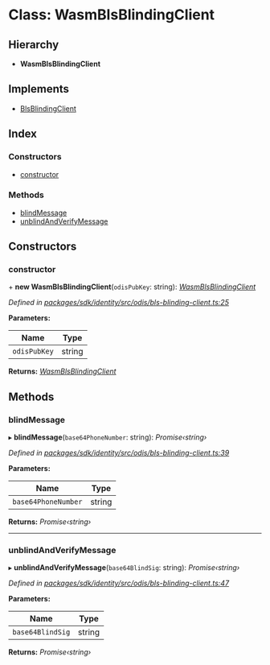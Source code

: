 # Class: WasmBlsBlindingClient

## Hierarchy

* **WasmBlsBlindingClient**

## Implements

* [BlsBlindingClient](../interfaces/_odis_bls_blinding_client_.blsblindingclient.md)

## Index

### Constructors

* [constructor](_odis_bls_blinding_client_.wasmblsblindingclient.md#constructor)

### Methods

* [blindMessage](_odis_bls_blinding_client_.wasmblsblindingclient.md#blindmessage)
* [unblindAndVerifyMessage](_odis_bls_blinding_client_.wasmblsblindingclient.md#unblindandverifymessage)

## Constructors

###  constructor

\+ **new WasmBlsBlindingClient**(`odisPubKey`: string): *[WasmBlsBlindingClient](_odis_bls_blinding_client_.wasmblsblindingclient.md)*

*Defined in [packages/sdk/identity/src/odis/bls-blinding-client.ts:25](https://github.com/medhak1/celo-monorepo/blob/master/packages/sdk/identity/src/odis/bls-blinding-client.ts#L25)*

**Parameters:**

Name | Type |
------ | ------ |
`odisPubKey` | string |

**Returns:** *[WasmBlsBlindingClient](_odis_bls_blinding_client_.wasmblsblindingclient.md)*

## Methods

###  blindMessage

▸ **blindMessage**(`base64PhoneNumber`: string): *Promise‹string›*

*Defined in [packages/sdk/identity/src/odis/bls-blinding-client.ts:39](https://github.com/medhak1/celo-monorepo/blob/master/packages/sdk/identity/src/odis/bls-blinding-client.ts#L39)*

**Parameters:**

Name | Type |
------ | ------ |
`base64PhoneNumber` | string |

**Returns:** *Promise‹string›*

___

###  unblindAndVerifyMessage

▸ **unblindAndVerifyMessage**(`base64BlindSig`: string): *Promise‹string›*

*Defined in [packages/sdk/identity/src/odis/bls-blinding-client.ts:47](https://github.com/medhak1/celo-monorepo/blob/master/packages/sdk/identity/src/odis/bls-blinding-client.ts#L47)*

**Parameters:**

Name | Type |
------ | ------ |
`base64BlindSig` | string |

**Returns:** *Promise‹string›*
